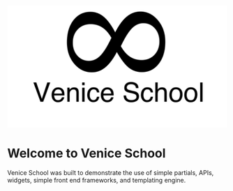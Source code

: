 ![Logo](https://raw.githubusercontent.com/kevinkang88/venice/master/app/assets/images/logo.png "Logo")

# Welcome to Venice School

Venice School was built to demonstrate the use of simple partials,
APIs, widgets, simple front end frameworks, and templating engine.
